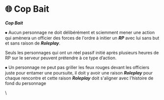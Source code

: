 # 🌐 Cop Bait

_**Cop Bait**_



⦁ Aucun personnage ne doit délibérément et sciemment mener une action qui amènera un officier des forces de l'ordre à initier un _**RP**_ avec lui sans but et sans raison de _**Roleplay**_.&#x20;

Seuls les personnages qui ont un réel passif initié après plusieurs heures de RP sur le serveur peuvent prétendre à ce type d’action.

⦁ Un personnage ne peut pas griller les feux rouges devant les officiers juste pour entamer une poursuite, il doit y avoir une raison _**Roleplay**_ pour chaque rencontre et cette raison _**Roleplay**_ doit s'aligner avec l'histoire de fond du personnage

\
